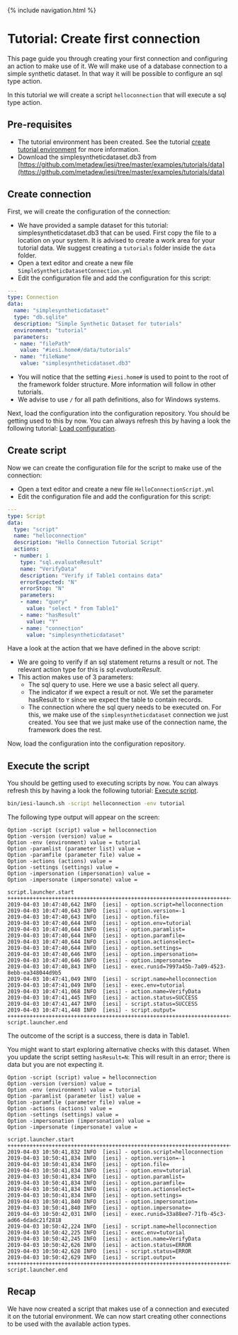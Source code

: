 {% include navigation.html %}

# Tutorial: Create first connection

This page guide you through creating your first connection and configuring an action to make use of it. 
We will make use of a database connection to a simple synthetic dataset. 
In that way it will be possible to configure an sql type action.

In this tutorial we will create a script `helloconnection` that will execute a sql type action.

## Pre-requisites

* The tutorial environment has been created. See the tutorial [create tutorial environment](/{{site.repository}}/pages/tutorial/tutorialenvironment.html) for more information.
* Download the simplesyntheticdataset.db3 from [https://github.com/metadew/iesi/tree/master/examples/tutorials/data](https://github.com/metadew/iesi/tree/master/examples/tutorials/data)

## Create connection

First, we will create the configuration of the connection:
* We have provided a sample dataset for this tutorial: simplesyntheticdataset.db3 that can be used. 
First copy the file to a location on your system. It is advised to create a work area for your tutorial data. 
We suggest creating a `tutorials` folder inside the `data` folder.
* Open a text editor and create a new file `SimpleSyntheticDatasetConnection.yml`
* Edit the configuration file and add the configuration for this script:

```yaml
---
type: Connection
data:
  name: "simplesyntheticdataset"
  type: "db.sqlite"
  description: "Simple Synthetic Dataset for tutorials"
  environment: "tutorial"
  parameters:
  - name: "filePath"
    value: "#iesi.home#/data/tutorials"
  - name: "fileName"
    value: "simplesyntheticdataset.db3"
```

* You will notice that the setting `#iesi.home#` is used to point to the root of the framework folder structure. More information will follow in other tutorials. 
* We advise to use `/` for all path definitions, also for Windows systems.

Next, load the configuration into the configuration repository. You should be getting used to this by now. 
You can always refresh this by having a look the following tutorial: [Load configuration](/{{site.repository}}/pages/tutorial/loadconfiguration.html).

## Create script

Now we can create the configuration file for the script to make use of the connection:
* Open a text editor and create a new file `HelloConnectionScript.yml`
* Edit the configuration file and add the configuration for this script:

```yaml
---
type: Script
data:
  type: "script"
  name: "helloconnection"
  description: "Hello Connection Tutorial Script"
  actions:
  - number: 1
    type: "sql.evaluateResult"
    name: "VerifyData"
    description: "Verify if Table1 contains data"
    errorExpected: "N"
    errorStop: "N"
    parameters:
    - name: "query"
      value: "select * from Table1"
    - name: "hasResult"
      value: "Y"
    - name: "connection"
      value: "simplesyntheticdataset"
```

Have a look at the action that we have defined in the above script:
* We are going to verify if an sql statement returns a result or not. The relevant action type for this is *sql.evaluateResult*.
* This action makes use of 3 parameters:
  * The sql query to use. Here we use a basic select all query.
  * The indicator if we expect a result or not. We set the parameter hasResult to `Y` since we expect the table to contain records.
  * The connection where the sql query needs to be executed on. For this, we make use of the `simplesyntheticdataset` connection we just created. 
  You see that we just make use of the connection name, the framework does the rest.

Now, load the configuration into the configuration repository.

## Execute the script

You should be getting used to executing scripts by now. 
You can always refresh this by having a look the following tutorial: [Execute script](/{{site.repository}}/pages/tutorial/executescript.html).

```bash
bin/iesi-launch.sh -script helloconnection -env tutorial
```

The following type output will appear on the screen:

```
Option -script (script) value = helloconnection
Option -version (version) value = 
Option -env (environment) value = tutorial
Option -paramlist (parameter list) value = 
Option -paramfile (parameter file) value = 
Option -actions (actions) value = 
Option -settings (settings) value = 
Option -impersonation (impersonation) value = 
Option -impersonate (impersonate) value = 

script.launcher.start
++++++++++++++++++++++++++++++++++++++++++++++++++++++++++++++++++++++++++++++
2019-04-03 10:47:40,642 INFO  [iesi] - option.script=helloconnection
2019-04-03 10:47:40,643 INFO  [iesi] - option.version=-1
2019-04-03 10:47:40,643 INFO  [iesi] - option.file=
2019-04-03 10:47:40,644 INFO  [iesi] - option.env=tutorial
2019-04-03 10:47:40,644 INFO  [iesi] - option.paramlist=
2019-04-03 10:47:40,644 INFO  [iesi] - option.paramfile=
2019-04-03 10:47:40,644 INFO  [iesi] - option.actionselect=
2019-04-03 10:47:40,644 INFO  [iesi] - option.settings=
2019-04-03 10:47:40,646 INFO  [iesi] - option.impersonation=
2019-04-03 10:47:40,646 INFO  [iesi] - option.impersonate=
2019-04-03 10:47:40,843 INFO  [iesi] - exec.runid=7997a45b-7a09-4523-8ebb-ea348044d9b5
2019-04-03 10:47:41,049 INFO  [iesi] - script.name=helloconnection
2019-04-03 10:47:41,049 INFO  [iesi] - exec.env=tutorial
2019-04-03 10:47:41,068 INFO  [iesi] - action.name=VerifyData
2019-04-03 10:47:41,445 INFO  [iesi] - action.status=SUCCESS
2019-04-03 10:47:41,447 INFO  [iesi] - script.status=SUCCESS
2019-04-03 10:47:41,448 INFO  [iesi] - script.output=
++++++++++++++++++++++++++++++++++++++++++++++++++++++++++++++++++++++++++++++
script.launcher.end
```

The outcome of the script is a success, there is data in Table1. 

You might want to start exploring alternative checks with this dataset. 
When you update the script setting `hasResult=N`: This will result in an error; there is data but you are not expecting it.

```
Option -script (script) value = helloconnection
Option -version (version) value = 
Option -env (environment) value = tutorial
Option -paramlist (parameter list) value = 
Option -paramfile (parameter file) value = 
Option -actions (actions) value = 
Option -settings (settings) value = 
Option -impersonation (impersonation) value = 
Option -impersonate (impersonate) value = 

script.launcher.start
++++++++++++++++++++++++++++++++++++++++++++++++++++++++++++++++++++++++++++++
2019-04-03 10:50:41,832 INFO  [iesi] - option.script=helloconnection
2019-04-03 10:50:41,834 INFO  [iesi] - option.version=-1
2019-04-03 10:50:41,834 INFO  [iesi] - option.file=
2019-04-03 10:50:41,834 INFO  [iesi] - option.env=tutorial
2019-04-03 10:50:41,834 INFO  [iesi] - option.paramlist=
2019-04-03 10:50:41,834 INFO  [iesi] - option.paramfile=
2019-04-03 10:50:41,834 INFO  [iesi] - option.actionselect=
2019-04-03 10:50:41,834 INFO  [iesi] - option.settings=
2019-04-03 10:50:41,840 INFO  [iesi] - option.impersonation=
2019-04-03 10:50:41,840 INFO  [iesi] - option.impersonate=
2019-04-03 10:50:42,031 INFO  [iesi] - exec.runid=33a88ee7-71fb-45c3-ad66-6dadc21f2818
2019-04-03 10:50:42,224 INFO  [iesi] - script.name=helloconnection
2019-04-03 10:50:42,225 INFO  [iesi] - exec.env=tutorial
2019-04-03 10:50:42,245 INFO  [iesi] - action.name=VerifyData
2019-04-03 10:50:42,626 INFO  [iesi] - action.status=ERROR
2019-04-03 10:50:42,628 INFO  [iesi] - script.status=ERROR
2019-04-03 10:50:42,629 INFO  [iesi] - script.output=
++++++++++++++++++++++++++++++++++++++++++++++++++++++++++++++++++++++++++++++
script.launcher.end
```

## Recap

We have now created a script that makes use of a connection and executed it on the tutorial environment. 
We can now start creating other connections to be used with the available action types.
